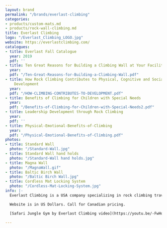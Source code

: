 ```yaml
---
layout: brand
permalink: "/brands/everlast-climbing"
categories:
- products/custom-mats.md
- products/rock-wall-climbing.md
title: Everlast Climbing
logo: "/Everlast_Climbing_LOGO.jpg"
website: https://everlastclimbing.com/
catalogues:
- title: Everlast Fall Catalogue
  year: 2019
  pdf: ''
- title: Ten Great Reasons for Building a Climbing Wall at Your Facility
  year: 
  pdf: "/Ten-Great-Reasons-for-Building-a-Climbing-Wall.pdf"
- title: How Rock Climbing Contributes to Physical, Cognitive and Social-Emotional
    Development
  year: 
  pdf: "/HOW-CLIMBING-CONTRIBUTES-TO-DEVELOPMENT.pdf"
- title: Benefits of Climbing for Children with Special Needs
  year: 
  pdf: "/Benefits-of-Climbing-for-Children-with-Special-Needs2.pdf"
- title: Leadership Development through Rock Climbing
  year: 
  pdf: ''
- title: Physical-Emotional-Benefits-of-Climbing
  year: 
  pdf: "/Physical-Emotional-Benefits-of-Climbing.pdf"
photos:
- title: Standard Wall
  photo: "/Standard-Wall.jpg"
- title: Standard Wall hand holds
  photo: "/Standard-Wall hand holds.jpg"
- title: Magna Wall
  photo: "/MagnaWall.gif"
- title: Baltic Birch Wall
  photo: "/Baltic Birch Wall.jpg"
- title: Cordless Mat Locking System
  photo: "/Cordless-Mat-Locking-System.jpg"
info: |-
  Everlast Climbing is a USA company specializing in rock climbing traverse walls.

  Website is in US Dollars. Call for Canadian pricing.

  [Safari Jungle Gym by Everlast Climbing video](https://youtu.be/-FwHq67yJm8) (1:29)

---
```

